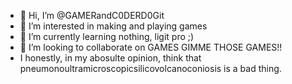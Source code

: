 - 👋 Hi, I’m @GAMERandC0DERD0Git
- 👀 I’m interested in making and playing games
- 🌱 I’m currently learning nothing, ligit pro ;)
- 💞️ I’m looking to collaborate on GAMES GIMME THOSE GAMES!!
- I honestly, in my abosulte opinion, think that pneumonoultramicroscopicsilicovolcanoconiosis is a bad thing. 

<!---
GAMERandC0DERD0Git/GAMERandC0DERD0Git is a ✨ special ✨ repository because its `README.md` (this file) appears on your GitHub profile.
You can click the Preview link to take a look at your changes.
--->
